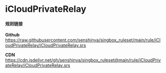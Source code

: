 # iCloudPrivateRelay

#### 规则链接

**Github**
https://raw.githubusercontent.com/senshinya/singbox_ruleset/main/rule/iCloudPrivateRelay/iCloudPrivateRelay.srs

**CDN**
https://cdn.jsdelivr.net/gh/senshinya/singbox_ruleset@main/rule/iCloudPrivateRelay/iCloudPrivateRelay.srs